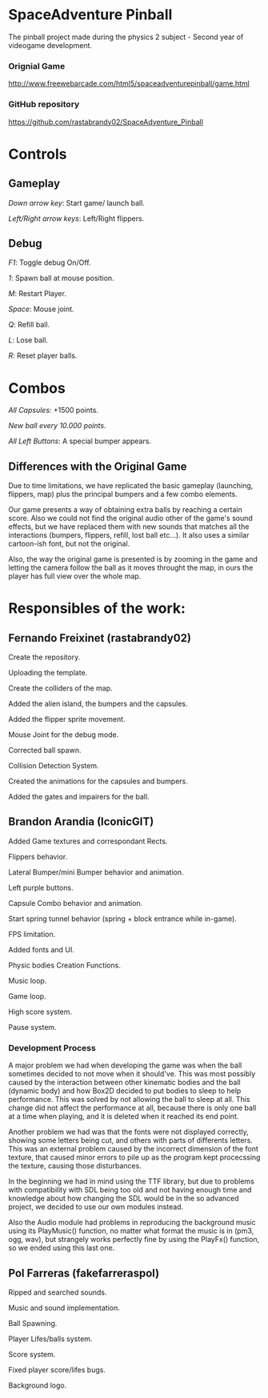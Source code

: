 # SpaceAdventure Pinball

The pinball project made during the physics 2 subject - Second year of videogame development.

### Orignial Game

http://www.freewebarcade.com/html5/spaceadventurepinball/game.html


### GitHub repository

https://github.com/rastabrandy02/SpaceAdventure_Pinball


# Controls

## Gameplay

*Down arrow key*: Start game/ launch ball.

*Left/Right arrow keys*: Left/Right flippers.

## Debug

*F1*: Toggle debug On/Off.

*1*: Spawn ball at mouse position.

*M*: Restart Player.

*Space*: Mouse joint.

*Q*: Refill ball.

*L*: Lose ball.

*R*: Reset player balls.

# Combos

*All Capsules*: +1500 points.

*New ball every 10.000 points.*

*All Left Buttons*: A special bumper appears.



## Differences with the Original Game

Due to time limitations, we have replicated  the basic gameplay (launching, flippers, map) plus the principal bumpers and a few combo elements.

Our game presents a way of obtaining extra balls by reaching a certain score. Also we could not find the original audio other of the game's sound effects, but we have replaced them with new sounds that matches all the interactions (bumpers, flippers, refill, lost ball etc...). It also uses a similar cartoon-ish font, but not the original.

Also, the way the original game is presented is by zooming in the game and letting the camera follow the ball as it moves throught the map, in ours the player has full view over the whole map.

# Responsibles of the work:

## Fernando Freixinet (rastabrandy02)

Create the repository.

Uploading the template.

Create the colliders of the map.

Added the alien island, the bumpers and the capsules.

Added the flipper sprite movement.

Mouse Joint for the debug mode.

Corrected ball spawn.

Collision Detection System.

Created the animations for the capsules and bumpers.

Added the gates and impairers for the ball.

## Brandon Arandia (IconicGIT)

Added Game textures and correspondant Rects.

Flippers behavior.

Lateral Bumper/mini Bumper behavior and animation.

Left purple buttons.

Capsule Combo behavior and animation.

Start spring tunnel behavior (spring + block entrance while in-game).

FPS limitation.

Added fonts and UI.

Physic bodies Creation Functions.

Music loop.

Game loop.

High score system.

Pause system.

### Development Process

A major problem we had when developing the game was when the ball sometimes decided to not move when it should've. This was most possibly caused by the interaction between other kinematic bodies and the ball (dynamic body) and how Box2D decided to put bodies to sleep to help performance. This was solved by not allowing the ball to sleep at all. This change did not affect the performance at all, because there is only one ball at a time when playing, and it is deleted when it reached its end point.

Another problem we had was that the fonts were not displayed correctly, showing some letters being cut, and others with parts of differents letters. This was an external problem caused by the incorrect dimension of the font texture, that caused minor errors to pile up as the program kept procecssing the texture, causing those disturbances.

In the beginning we had in mind using the TTF library, but due to problems with compatibility with SDL being too old and not having enough time and knowledge about how changing the SDL would be in the so advanced project, we decided to use our own modules instead.

Also the Audio module had problems in reproducing the background music using its PlayMusic() function, no matter what format the music is in (pm3, ogg, wav), but strangely works perfectly fine by using the PlayFx() function, so we ended using this last one.

## Pol Farreras (fakefarreraspol)

Ripped and searched sounds.

Music and sound implementation.

Ball Spawning.

Player Lifes/balls  system.

Score system.

Fixed player score/lifes bugs.

Background logo.






